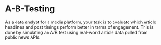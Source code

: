 # A-B-Testing
As a data analyst for a media platform, your task is to evaluate which article headlines and post timings perform better in terms of engagement. This is done by simulating an A/B test using real-world article data pulled from public news APIs.
